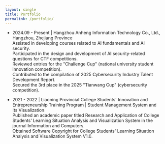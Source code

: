 ```yaml
---
layout: single
title: Portfolio
permalink: /portfolio/
---
```


* 2024.09 - Present | Hangzhou Anheng Information Technology Co., Ltd., Hangzhou, Zhejiang Province  
Assisted in developing courses related to AI fundamentals and AI security.  
Participated in the design and development of AI security-related questions for CTF competitions.  
Reviewed entries for the "Challenge Cup" (national university student innovation competition).  
Contributed to the compilation of 2025 Cybersecurity Industry Talent Development Report.  
Secured the 3rd place in the 2025 "Tianwang Cup" (cybersecurity competition).  

* 2021 - 2022 | Liaoning Provincial College Students' Innovation and Entrepreneurship Training Program | Student Management System and Its Visualization  
Published an academic paper titled Research and Application of College Students' Learning Situation Analysis and Visualization System in the journal Information and Computers.  
Obtained Software Copyright for College Students' Learning Situation Analysis and Visualization System V1.0.  
